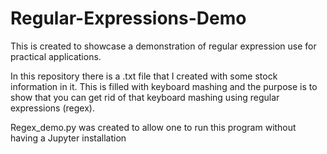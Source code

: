 # Regular-Expressions-Demo
This is created to showcase a demonstration of regular expression use for practical applications.

In this repository there is a .txt file that I created with some stock information in it. This is filled with keyboard mashing and the purpose is to show that you can get rid of that keyboard mashing using regular expressions (regex).


Regex_demo.py was created to allow one to run this program without having a Jupyter installation
